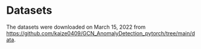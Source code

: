 # Datasets

The datasets were downloaded on March 15, 2022 from https://github.com/kaize0409/GCN_AnomalyDetection_pytorch/tree/main/data.
